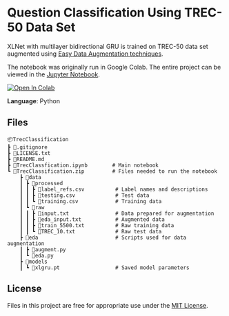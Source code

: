 # Question Classification Using TREC-50 Data Set

XLNet with multilayer bidirectional GRU is trained on TREC-50 data set augmented using [Easy Data Augmentation techniques](https://arxiv.org/pdf/1901.11196.pdf).

The notebook was originally run in Google Colab. The entire project can be viewed in the [Jupyter Notebook](https://nbviewer.jupyter.org/github/kristinamb15/question-classification/blob/main/TrecClassfication.ipynb).

[![Open In Colab](https://colab.research.google.com/assets/colab-badge.svg)](https://colab.research.google.com/github/googlecolab/colabtools/blob/master/notebooks/TrecClassification.ipynb)


**Language**: Python

## Files

    📦TrecClassification
    ┣ 📜.gitignore  
    ┣ 📜LICENSE.txt
    ┣ 📜README.md
    ┣ 📜TrecClassfication.ipynb        # Main notebook
    ┗ 📜TrecClassification.zip         # Files needed to run the notebook
        ┣ 📂data
        ┃ ┣ 📂processed
        ┃ ┃ ┣ 📜label_refs.csv          # Label names and descriptions
        ┃ ┃ ┣ 📜testing.csv             # Test data
        ┃ ┃ ┗ 📜training.csv            # Training data
        ┃ ┗ 📂raw                    
        ┃ ┃ ┣ 📜input.txt               # Data prepared for augmentation
        ┃ ┃ ┣ 📜eda_input.txt           # Augmented data
        ┃ ┃ ┣ 📜train_5500.txt          # Raw training data
        ┃ ┃ ┗ 📜TREC_10.txt             # Raw test data
        ┣ 📂eda                         # Scripts used for data augmentation
        ┃ ┣ 📜augment.py
        ┃ ┗ 📜eda.py
        ┣ 📂models
        ┃ ┗ 📜xlgru.pt                  # Saved model parameters

## License

Files in this project are free for appropriate use under the [MIT License](LICENSE.txt).